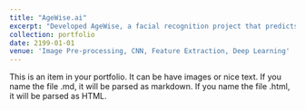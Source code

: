 ```yaml
---
title: "AgeWise.ai"
excerpt: "Developed AgeWise, a facial recognition project that predicts a person’s age range based on their facial features. Achieved competitive accuracy by applying superior Deep Learning approaches and the possibility to customize skincare products. The model was developed using Machine Learning and Deep Learning and hence we were able to detect dark spots, puffy eyes and wrinkles on images in order to understand ageing signs.<br/><img src='/images/500x300.png'>"
collection: portfolio
date: 2199-01-01
venue: 'Image Pre-processing, CNN, Feature Extraction, Deep Learning'
---
```


This is an item in your portfolio. It can be have images or nice text. If you name the file .md, it will be parsed as markdown. If you name the file .html, it will be parsed as HTML.
